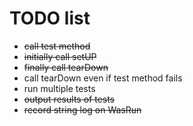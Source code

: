 # TODO list
- ~~call test method~~
- ~~initially call setUP~~
- ~~finally call tearDown~~
- call tearDown even if test method fails
- run multiple tests
- ~~output results of tests~~
- ~~record string log on WasRun~~